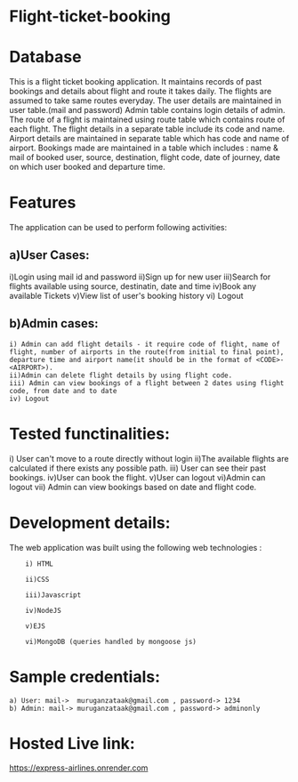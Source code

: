 # Flight-ticket-booking
# Database
This is a flight ticket booking application. It maintains records of past bookings and details about flight and route it takes daily.
The flights are assumed to take same routes everyday.
The user details are maintained in user table.(mail and password)
Admin table contains login details of admin.
The route of a flight is maintained using route table which contains route of each flight.
The flight details in a separate table include its code and name.
Airport details are maintained in separate table which has code and name of airport.
Bookings made are maintained in a table which includes : name & mail of booked user, source, destination, flight code, date of journey, date on which user booked and departure time.

# Features
The application can be used to perform following activities:


## a)User Cases:

   i)Login using mail id and password
   ii)Sign up for new user 
   iii)Search for flights available using source, destinatin, date and time
   iv)Book any available Tickets
   v)View list of user's booking history
   vi) Logout


## b)Admin cases:

    i) Admin can add flight details - it require code of flight, name of flight, number of airports in the route(from initial to final point), departure time and airport name(it should be in the format of <CODE>-<AIRPORT>). 
    ii)Admin can delete flight details by using flight code.
    iii) Admin can view bookings of a flight between 2 dates using flight code, from date and to date
    iv) Logout

#  Tested functinalities:

   i) User can't move to a route directly without login
   ii)The available flights are calculated if there exists any possible path.
   iii) User can see their past bookings.
   iv)User can book the flight.
   v)User can logout
   vi)Admin can logout
   vii) Admin can view bookings based on date and flight code.


# Development details:

The web application was built using the following web technologies :

        i) HTML
        
        ii)CSS
        
        iii)Javascript
        
        iv)NodeJS
        
        v)EJS
        
        vi)MongoDB (queries handled by mongoose js)

# Sample credentials:
    a) User: mail->  muruganzataak@gmail.com , password-> 1234
    b) Admin: mail-> muruganzataak@gmail.com , password-> adminonly

# Hosted Live link:
https://express-airlines.onrender.com
